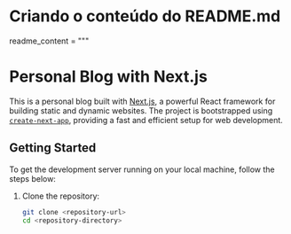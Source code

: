 # Criando o conteúdo do README.md
readme_content = """
# Personal Blog with Next.js

This is a personal blog built with [Next.js](https://nextjs.org), a powerful React framework for building static and dynamic websites. The project is bootstrapped using [`create-next-app`](https://nextjs.org/docs/app/api-reference/cli/create-next-app), providing a fast and efficient setup for web development.

## Getting Started

To get the development server running on your local machine, follow the steps below:

1. Clone the repository:
   ```bash
   git clone <repository-url>
   cd <repository-directory>
